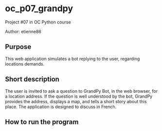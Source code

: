 # oc\_p07\_grandpy

Project #07 in OC Python course

Author: etienne86

## Purpose

This web application simulates a bot replying to the user, regarding locations demands.

## Short description

The user is invited to ask a question to GrandPy Bot, in the web browser, for a location address. If the question is well understood by the bot, GrandPy provides the address, displays a map, and tells a short story about this place. The application is designed to discuss in French.

## How to run the program

